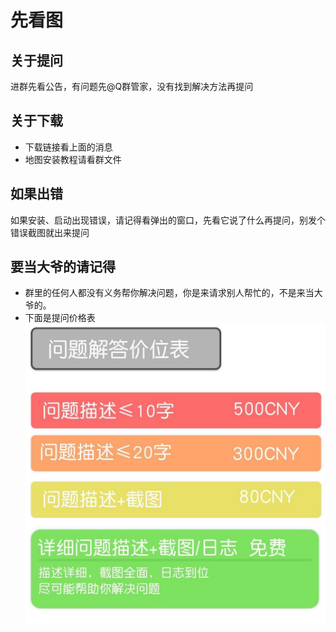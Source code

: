 # 先看图
## 关于提问
进群先看公告，有问题先@Q群管家，没有找到解决方法再提问
## 关于下载
- 下载链接看上面的消息  
- 地图安装教程请看群文件
## 如果出错
如果安装、启动出现错误，请记得看弹出的窗口，先看它说了什么再提问，别发个错误截图就出来提问
## 要当大爷的请记得
- 群里的任何人都没有义务帮你解决问题，你是来请求别人帮忙的，不是来当大爷的。
- 下面是提问价格表  
![价格表](/5F09E831C0BE405B09E6F461E4F0801A_0.jpg)